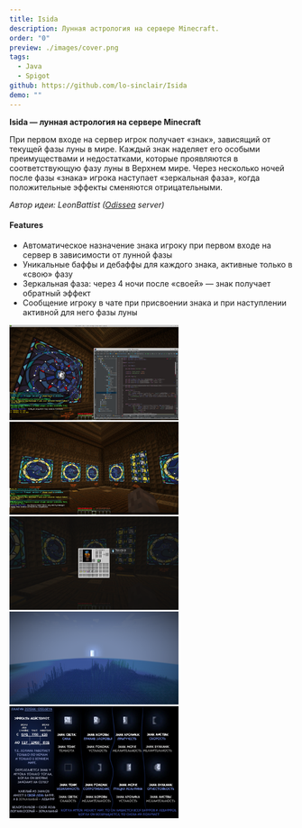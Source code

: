 ```yaml
---
title: Isida
description: Лунная астрология на сервере Minecraft.
order: "0"
preview: ./images/cover.png
tags:
  - Java
  - Spigot
github: https://github.com/lo-sinclair/Isida
demo: ""
---
```

**Isida — лунная астрология на сервере Minecraft**

При первом входе на сервер игрок получает «знак», зависящий от текущей фазы луны в мире. Каждый знак наделяет его особыми преимуществами и недостатками, которые проявляются в соответствующую фазу луны в Верхнем мире. Через несколько ночей после фазы «знака» игрока наступает «зеркальная фаза», когда положительные эффекты сменяются отрицательными.

_Автор идеи: LeonBattist ([Odissea](https://odisseya.do.am/) server)_
#### Features
- Автоматическое назначение знака игроку при первом входе на сервер в зависимости от лунной фазы
- Уникальные баффы и дебаффы для каждого знака, активные только в «свою» фазу
- Зеркальная фаза: через 4 ночи после «своей» — знак получает обратный эффект
- Сообщение игроку в чате при присвоении знака и при наступлении активной для него фазы луны

<img src="./images/cover.png" width="300" alt="index.ru"  class="zoomable"/> <img src="./images/screen1.png" width="300" alt="index.ru"  class="zoomable"/>  <img src="./images/screen2.png" width="300" alt="index.ru"  class="zoomable"/>
 <img src="./images/screen3.png" width="300" alt="index.ru"  class="zoomable"/>  <img src="./images/item1.jpg" width="300" alt="index.ru"  class="zoomable"/>